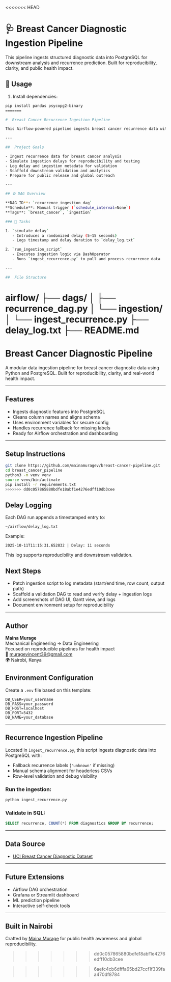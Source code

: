 <<<<<<< HEAD
# 🩺 Breast Cancer Diagnostic Ingestion Pipeline

This pipeline ingests structured diagnostic data into PostgreSQL for downstream analysis and recurrence prediction. Built for reproducibility, clarity, and public health impact.

## 🚀 Usage

1. Install dependencies:
```bash
pip install pandas psycopg2-binary
=======

#  Breast Cancer Recurrence Ingestion Pipeline

This Airflow-powered pipeline ingests breast cancer recurrence data with simulated delay logic to reflect real-world latency. It’s designed for reproducibility, modular orchestration, and public portfolio deployment — part of a broader health impact initiative.

---

##  Project Goals

- Ingest recurrence data for breast cancer analysis
- Simulate ingestion delays for reproducibility and testing
- Log delay and ingestion metadata for validation
- Scaffold downstream validation and analytics
- Prepare for public release and global outreach

---

## ⚙ DAG Overview

**DAG ID**: `recurrence_ingestion_dag`  
**Schedule**: Manual trigger (`schedule_interval=None`)  
**Tags**: `breast_cancer`, `ingestion`

### 🔧 Tasks

1. `simulate_delay`  
   - Introduces a randomized delay (5–15 seconds)  
   - Logs timestamp and delay duration to `delay_log.txt`

2. `run_ingestion_script`  
   - Executes ingestion logic via BashOperator  
   - Runs `ingest_recurrence.py` to pull and process recurrence data

---

##  File Structure

```
airflow/
├── dags/
│   ├── recurrence_dag.py
│   └── ingestion/
│       └── ingest_recurrence.py
├── delay_log.txt
├── README.md
=======
# Breast Cancer Diagnostic Pipeline

A modular data ingestion pipeline for breast cancer diagnostic data using Python and PostgreSQL. Built for reproducibility, clarity, and real-world health impact.

---

##  Features

- Ingests diagnostic features into PostgreSQL
- Cleans column names and aligns schema
- Uses environment variables for secure config
- Handles recurrence fallback for missing labels
- Ready for Airflow orchestration and dashboarding

---

##  Setup Instructions

```bash
git clone https://github.com/mainamuragev/breast-cancer-pipeline.git
cd breast_cancer_pipeline
python3 -m venv venv
source venv/bin/activate
pip install -r requirements.txt
>>>>>>> dd0c057865880bdfe18abf1e4276edff10db3cee
```


## Delay Logging

Each DAG run appends a timestamped entry to:

```
~/airflow/delay_log.txt
```

Example:
```
2025-10-11T11:15:31.652832 | Delay: 11 seconds
```

This log supports reproducibility and downstream validation.

##  Next Steps

- Patch ingestion script to log metadata (start/end time, row count, output path)
- Scaffold a validation DAG to read and verify delay + ingestion logs
- Add screenshots of DAG UI, Gantt view, and logs
- Document environment setup for reproducibility

---

##  Author

**Maina Murage**  
Mechanical Engineering → Data Engineering  
Focused on reproducible pipelines for health impact  
📧 muragevincent39@gmail.com  
🌍 Nairobi, Kenya


##  Environment Configuration

Create a `.env` file based on this template:

```env
DB_USER=your_username
DB_PASS=your_password
DB_HOST=localhost
DB_PORT=5432
DB_NAME=your_database
```

---

##  Recurrence Ingestion Pipeline

Located in `ingest_recurrence.py`, this script ingests diagnostic data into PostgreSQL with:

- Fallback recurrence labels (`'unknown'` if missing)
- Manual schema alignment for headerless CSVs
- Row-level validation and debug visibility

### Run the ingestion:

```bash
python ingest_recurrence.py
```

### Validate in SQL:

```sql
SELECT recurrence, COUNT(*) FROM diagnostics GROUP BY recurrence;
```

---

## Data Source

- [UCI Breast Cancer Diagnostic Dataset](https://archive.ics.uci.edu/ml/datasets/Breast+Cancer+Wisconsin+(Diagnostic))

---

##  Future Extensions

- Airflow DAG orchestration
- Grafana or Streamlit dashboard
- ML prediction pipeline
- Interactive self-check tools

---

##  Built in Nairobi

Crafted by [Maina Murage](https://github.com/mainamuragev) for public health awareness and global reproducibility.
>>>>>>> dd0c057865880bdfe18abf1e4276edff10db3cee

>>>>>>> 6aefc4cb6dfffa65bd27ccf1f339faa470df8784

